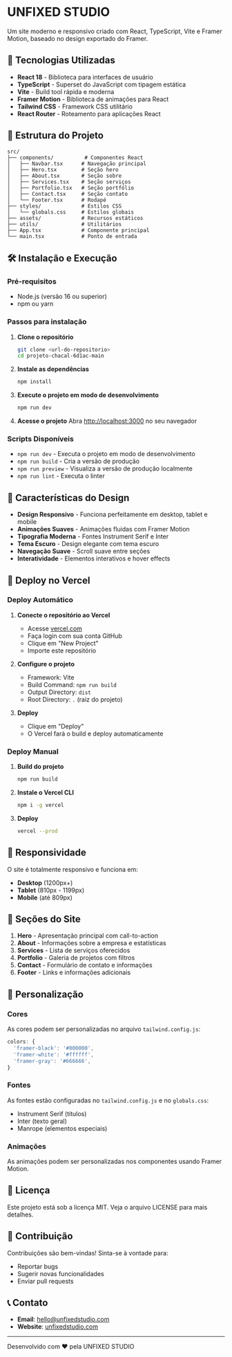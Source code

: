 # UNFIXED STUDIO

Um site moderno e responsivo criado com React, TypeScript, Vite e Framer Motion, baseado no design exportado do Framer.

## 🚀 Tecnologias Utilizadas

- **React 18** - Biblioteca para interfaces de usuário
- **TypeScript** - Superset do JavaScript com tipagem estática
- **Vite** - Build tool rápida e moderna
- **Framer Motion** - Biblioteca de animações para React
- **Tailwind CSS** - Framework CSS utilitário
- **React Router** - Roteamento para aplicações React

## 📁 Estrutura do Projeto

```
src/
├── components/          # Componentes React
│   ├── Navbar.tsx      # Navegação principal
│   ├── Hero.tsx        # Seção hero
│   ├── About.tsx       # Seção sobre
│   ├── Services.tsx    # Seção serviços
│   ├── Portfolio.tsx   # Seção portfólio
│   ├── Contact.tsx     # Seção contato
│   └── Footer.tsx      # Rodapé
├── styles/             # Estilos CSS
│   └── globals.css     # Estilos globais
├── assets/             # Recursos estáticos
├── utils/              # Utilitários
├── App.tsx             # Componente principal
└── main.tsx            # Ponto de entrada
```

## 🛠️ Instalação e Execução

### Pré-requisitos
- Node.js (versão 16 ou superior)
- npm ou yarn

### Passos para instalação

1. **Clone o repositório**
   ```bash
   git clone <url-do-repositorio>
   cd projeto-chacal-6d1ac-main
   ```

2. **Instale as dependências**
   ```bash
   npm install
   ```

3. **Execute o projeto em modo de desenvolvimento**
   ```bash
   npm run dev
   ```

4. **Acesse o projeto**
   Abra [http://localhost:3000](http://localhost:3000) no seu navegador

### Scripts Disponíveis

- `npm run dev` - Executa o projeto em modo de desenvolvimento
- `npm run build` - Cria a versão de produção
- `npm run preview` - Visualiza a versão de produção localmente
- `npm run lint` - Executa o linter

## 🎨 Características do Design

- **Design Responsivo** - Funciona perfeitamente em desktop, tablet e mobile
- **Animações Suaves** - Animações fluidas com Framer Motion
- **Tipografia Moderna** - Fontes Instrument Serif e Inter
- **Tema Escuro** - Design elegante com tema escuro
- **Navegação Suave** - Scroll suave entre seções
- **Interatividade** - Elementos interativos e hover effects

## 🚀 Deploy no Vercel

### Deploy Automático

1. **Conecte o repositório ao Vercel**
   - Acesse [vercel.com](https://vercel.com)
   - Faça login com sua conta GitHub
   - Clique em "New Project"
   - Importe este repositório

2. **Configure o projeto**
   - Framework: Vite
   - Build Command: `npm run build`
   - Output Directory: `dist`
   - Root Directory: `.` (raiz do projeto)

3. **Deploy**
   - Clique em "Deploy"
   - O Vercel fará o build e deploy automaticamente

### Deploy Manual

1. **Build do projeto**
   ```bash
   npm run build
   ```

2. **Instale o Vercel CLI**
   ```bash
   npm i -g vercel
   ```

3. **Deploy**
   ```bash
   vercel --prod
   ```

## 📱 Responsividade

O site é totalmente responsivo e funciona em:
- **Desktop** (1200px+)
- **Tablet** (810px - 1199px)
- **Mobile** (até 809px)

## 🎯 Seções do Site

1. **Hero** - Apresentação principal com call-to-action
2. **About** - Informações sobre a empresa e estatísticas
3. **Services** - Lista de serviços oferecidos
4. **Portfolio** - Galeria de projetos com filtros
5. **Contact** - Formulário de contato e informações
6. **Footer** - Links e informações adicionais

## 🔧 Personalização

### Cores
As cores podem ser personalizadas no arquivo `tailwind.config.js`:
```javascript
colors: {
  'framer-black': '#000000',
  'framer-white': '#ffffff',
  'framer-gray': '#666666',
}
```

### Fontes
As fontes estão configuradas no `tailwind.config.js` e no `globals.css`:
- Instrument Serif (títulos)
- Inter (texto geral)
- Manrope (elementos especiais)

### Animações
As animações podem ser personalizadas nos componentes usando Framer Motion.

## 📄 Licença

Este projeto está sob a licença MIT. Veja o arquivo LICENSE para mais detalhes.

## 🤝 Contribuição

Contribuições são bem-vindas! Sinta-se à vontade para:
- Reportar bugs
- Sugerir novas funcionalidades
- Enviar pull requests

## 📞 Contato

- **Email**: hello@unfixedstudio.com
- **Website**: [unfixedstudio.com](https://unfixedstudio.com)

---

Desenvolvido com ❤️ pela UNFIXED STUDIO